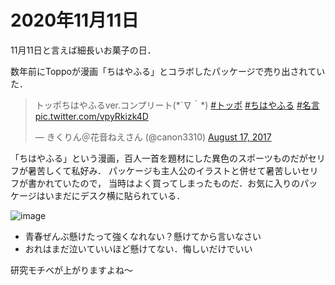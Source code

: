 # 2020年11月11日 



11月11日と言えば細長いお菓子の日．


数年前にToppoが漫画「ちはやふる」とコラボしたパッケージで売り出されていた．



<blockquote class="twitter-tweet"><p lang="ja" dir="ltr">トッポちはやふるver.コンプリート(*´∇｀*) <a href="https://twitter.com/hashtag/%E3%83%88%E3%83%83%E3%83%9D?src=hash&amp;ref_src=twsrc%5Etfw">#トッポ</a> <a href="https://twitter.com/hashtag/%E3%81%A1%E3%81%AF%E3%82%84%E3%81%B5%E3%82%8B?src=hash&amp;ref_src=twsrc%5Etfw">#ちはやふる</a> <a href="https://twitter.com/hashtag/%E5%90%8D%E8%A8%80?src=hash&amp;ref_src=twsrc%5Etfw">#名言</a> <a href="https://t.co/vpyRkizk4D">pic.twitter.com/vpyRkizk4D</a></p>&mdash; きくりん＠花音ねえさん (@canon3310) <a href="https://twitter.com/canon3310/status/898118064708788224?ref_src=twsrc%5Etfw">August 17, 2017</a></blockquote> <script async src="https://platform.twitter.com/widgets.js" charset="utf-8"></script>




「ちはやふる」という漫画，百人一首を題材にした異色のスポーツものだがセリフが暑苦しくて私好み．
パッケージも主人公のイラストと併せて暑苦しいセリフが書かれていたので，
当時はよく買ってしまったものだ．お気に入りのパッケージはいまだにデスク横に貼られている．


![image](https://imgur.com/Ro4xccg.jpg)



* 青春ぜんぶ懸けたって強くなれない？懸けてから言いなさい
* おれはまだ泣いていいほど懸けてない．悔しいだけでいい




研究モチベが上がりますよね～